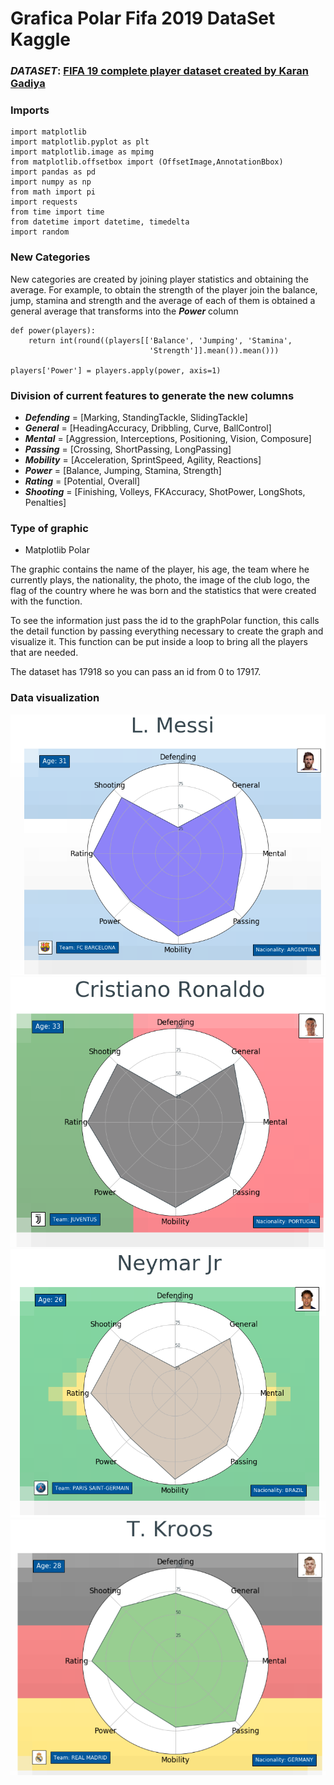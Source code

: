 # Grafica Polar Fifa 2019 DataSet Kaggle

### ***DATASET***: [FIFA 19 complete player dataset created by Karan Gadiya](https://www.kaggle.com/karangadiya/fifa19)

### Imports

```
import matplotlib
import matplotlib.pyplot as plt
import matplotlib.image as mpimg
from matplotlib.offsetbox import (OffsetImage,AnnotationBbox)
import pandas as pd
import numpy as np
from math import pi
import requests
from time import time
from datetime import datetime, timedelta
import random
```

### New Categories

New categories are created by joining player statistics and obtaining the average.
For example, to obtain the strength of the player join the balance, jump, stamina and strength and the average of each of them is obtained a general average that transforms into the ***Power*** column

```
def power(players):
    return int(round((players[['Balance', 'Jumping', 'Stamina', 
                               'Strength']].mean()).mean()))

players['Power'] = players.apply(power, axis=1)
```

### Division of current features to generate the new columns

- ***Defending*** = [Marking, StandingTackle, SlidingTackle]
- ***General*** = [HeadingAccuracy, Dribbling, Curve, BallControl]
- ***Mental*** = [Aggression, Interceptions, Positioning, Vision, Composure]
- ***Passing*** = [Crossing, ShortPassing, LongPassing]
- ***Mobility*** = [Acceleration, SprintSpeed, Agility, Reactions]
- ***Power*** = [Balance, Jumping, Stamina, Strength]
- ***Rating*** = [Potential, Overall]
- ***Shooting*** = [Finishing, Volleys, FKAccuracy, ShotPower, LongShots, Penalties]

### Type of graphic

- Matplotlib Polar

The graphic contains the name of the player, his age, the team where he currently plays, the nationality, the photo, the image of the club logo, the flag of the country where he was born and the statistics that were created with the function.

To see the information just pass the id to the graphPolar function, this calls the detail function by passing everything necessary to create the graph and visualize it. This function can be put inside a loop to bring all the players that are needed.

The dataset has 17918 so you can pass an id from 0 to 17917.

### Data visualization

![Messi](1.png)
![Ronaldo](2.png)
![Neymar](3.png)
![Kroos](4.png)